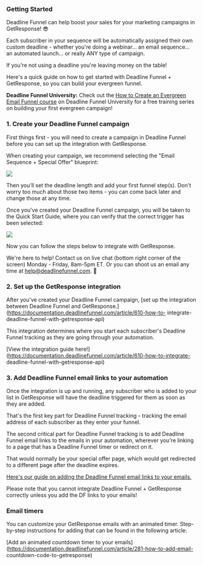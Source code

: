 ### Getting Started

Deadline Funnel can help boost your sales for your marketing campaigns in
GetResponse! 😎

Each subscriber in your sequence will be automatically assigned their own
custom deadline - whether you're doing a webinar... an email sequence... an
automated launch... or really ANY type of campaign.

If you're not using a deadline you're leaving money on the table!

Here's a quick guide on how to get started with Deadline Funnel + GetResponse,
so you can build your evergreen funnel.

**Deadline Funnel University:** Check out the [How to Create an Evergreen
Email Funnel course](https://university.deadlinefunnel.com/courses/evergreen)
on Deadline Funnel University for a free training series on building your
first evergreen campaign!

###  1\. Create your Deadline Funnel campaign

First things first - you will need to create a campaign in Deadline Funnel
before you can set up the integration with GetResponse.

When creating your campaign, we recommend selecting the "Email Sequence +
Special Offer" blueprint:

![](https://s3.amazonaws.com/helpscout.net/docs/assets/53974d6ce4b0c76107b109d1/images/5dfd10952c7d3a7e9ae5636c/file-4mxM9o3U2U.png)

Then you'll set the deadline length and add your first funnel step(s). Don't
worry too much about those two items - you can come back later and change
those at any time.

Once you've created your Deadline Funnel campaign, you will be taken to the
Quick Start Guide, where you can verify that the correct trigger has been
selected:

![](https://s3.amazonaws.com/helpscout.net/docs/assets/53974d6ce4b0c76107b109d1/images/5dfd11032c7d3a7e9ae56377/file-Y7B45ZIrXI.png)

Now you can follow the steps below to integrate with GetResponse.

We're here to help! Contact us on live chat (bottom right corner of the
screen) Monday - Friday, 8am-5pm ET. Or you can shoot us an email any time at
help@deadlinefunnel.com. 🙂

###  2\. Set up the GetResponse integration

After you've created your Deadline Funnel campaign, [set up the integration
between Deadline Funnel and
GetResponse.](https://documentation.deadlinefunnel.com/article/610-how-to-
integrate-deadline-funnel-with-getresponse-api)

This integration determines where you start each subscriber's Deadline Funnel
tracking as they are going through your automation.

[View the integration guide
here!](https://documentation.deadlinefunnel.com/article/610-how-to-integrate-
deadline-funnel-with-getresponse-api)

###  3\. Add Deadline Funnel email links to your automation

Once the integration is up and running, any subscriber who is added to your
list in GetResponse will have the deadline triggered for them as soon as they
are added.

That's the first key part for Deadline Funnel tracking - tracking the email
address of each subscriber as they enter your funnel.

The second critical part for Deadline Funnel tracking is to add Deadline
Funnel email links to the emails in your automation, wherever you're linking
to a page that has a Deadline Funnel timer or redirect on it.

That would normally be your special offer page, which would get redirected to
a different page after the deadline expires.

[Here's our guide on adding the Deadline Funnel email links to your
emails.](https://documentation.deadlinefunnel.com/article/16-expiring-links)  

Please note that you cannot integrate Deadline Funnel + GetResponse correctly
unless you add the DF links to your emails!

###  Email timers

You can customize your GetResponse emails with an animated timer. Step-by-step
instructions for adding that can be found in the following article:  

[Add an animated countdown timer to your
emails](https://documentation.deadlinefunnel.com/article/281-how-to-add-email-
countdown-code-to-getresponse)

